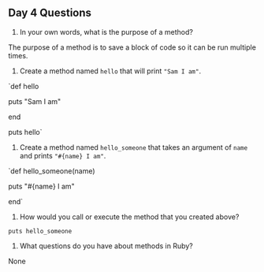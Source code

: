 ## Day 4 Questions

1. In your own words, what is the purpose of a method?

The purpose of a method is to save a block of code so it can be run multiple times.

1. Create a method named `hello` that will print `"Sam I am"`.

`def hello

puts "Sam I am"

end

puts hello`

1. Create a method named `hello_someone` that takes an argument of `name` and prints `"#{name} I am"`.

`def hello_someone(name)

puts "#{name} I am"

end`


1. How would you call or execute the method that you created above?

`puts hello_someone`

1. What questions do you have about methods in Ruby?

None
